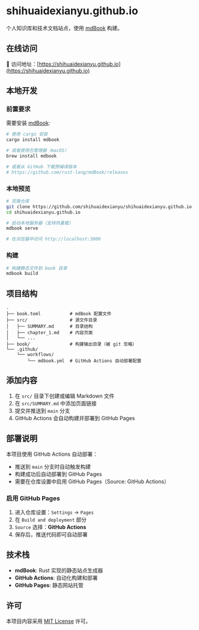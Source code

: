 # shihuaidexianyu.github.io

个人知识库和技术文档站点，使用 [mdBook](https://rust-lang.github.io/mdBook/) 构建。

## 在线访问

📖 访问地址：[https://shihuaidexianyu.github.io](https://shihuaidexianyu.github.io)

## 本地开发

### 前置要求

需要安装 [mdBook](https://rust-lang.github.io/mdBook/):

```bash
# 使用 cargo 安装
cargo install mdbook

# 或者使用包管理器（macOS）
brew install mdbook

# 或者从 GitHub 下载预编译版本
# https://github.com/rust-lang/mdBook/releases
```

### 本地预览

```bash
# 克隆仓库
git clone https://github.com/shihuaidexianyu/shihuaidexianyu.github.io.git
cd shihuaidexianyu.github.io

# 启动本地服务器（支持热重载）
mdbook serve

# 在浏览器中访问 http://localhost:3000
```

### 构建

```bash
# 构建静态文件到 book 目录
mdbook build
```

## 项目结构

```text
.
├── book.toml           # mdBook 配置文件
├── src/                # 源文件目录
│   ├── SUMMARY.md      # 目录结构
│   ├── chapter_1.md    # 内容页面
│   └── ...
├── book/               # 构建输出目录（被 git 忽略）
└── .github/
    └── workflows/
        └── mdbook.yml  # GitHub Actions 自动部署配置
```

## 添加内容

1. 在 `src/` 目录下创建或编辑 Markdown 文件
2. 在 `src/SUMMARY.md` 中添加页面链接
3. 提交并推送到 `main` 分支
4. GitHub Actions 会自动构建并部署到 GitHub Pages

## 部署说明

本项目使用 GitHub Actions 自动部署：

- 推送到 `main` 分支时自动触发构建
- 构建成功后自动部署到 GitHub Pages
- 需要在仓库设置中启用 GitHub Pages（Source: GitHub Actions）

### 启用 GitHub Pages

1. 进入仓库设置：`Settings` → `Pages`
2. 在 `Build and deployment` 部分
3. `Source` 选择：**GitHub Actions**
4. 保存后，推送代码即可自动部署

## 技术栈

- **mdBook**: Rust 实现的静态站点生成器
- **GitHub Actions**: 自动化构建和部署
- **GitHub Pages**: 静态网站托管

## 许可

本项目内容采用 [MIT License](LICENSE) 许可。
